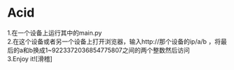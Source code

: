 # Acid
1.在一个设备上运行其中的main.py  
2.在这个设备或者另一个设备上打开浏览器，输入http://那个设备的ip/a/b ，将最后的a和b换成1~9223372036854775807之间的两个整数然后访问  
3.Enjoy it![滑稽]  
